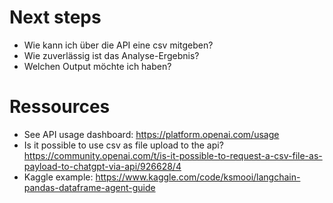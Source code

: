 # Next steps
- Wie kann ich über die API eine csv mitgeben?
- Wie zuverlässig ist das Analyse-Ergebnis?
- Welchen Output möchte ich haben?

# Ressources
- See API usage dashboard: https://platform.openai.com/usage
- Is it possible to use csv as file upload to the api? https://community.openai.com/t/is-it-possible-to-request-a-csv-file-as-payload-to-chatgpt-via-api/926628/4
- Kaggle example: https://www.kaggle.com/code/ksmooi/langchain-pandas-dataframe-agent-guide
